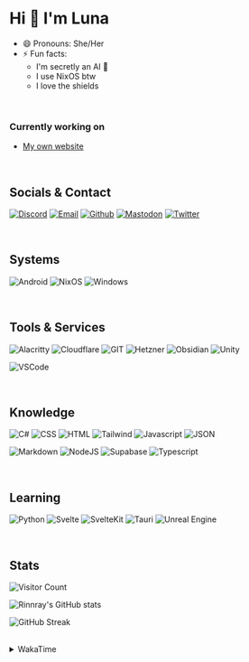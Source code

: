 <!---<img src="https://visitor-badge.laobi.icu/badge?page_id=Rinnray.Rinnray&right_color=darkviolet"  />--->

Hi 👋 I'm Luna 
=====================

- 😄 Pronouns: She/Her
- ⚡ Fun facts:
  - I'm secretly an AI 🤖
  - I use NixOS btw
  - I love the shields

<br>

### Currently working on
- [My own website](https://rinnray.dev)

<br>
<!---
## Referral Links 😉

<br>
--->

## Socials & Contact
[![Discord](https://img.shields.io/badge/Discord-5865F2?style=for-the-badge&logo=discord&logoColor=white)](https://discord.com/users/249158065817911298)
[![Email](https://img.shields.io/badge/EMail-F06B66?style=for-the-badge&logo=Mail.Ru&logoColor=white)](mailto:contact@rinnray.dev)
[![Github](https://img.shields.io/badge/GitHub-100000?style=for-the-badge&logo=github&logoColor=white)](https://github.com/Rinnray)
[![Mastodon](https://img.shields.io/badge/Mastodon-6364FF?style=for-the-badge&logo=Mastodon&logoColor=white)](https://mastodon.social/@Rinnray)
[![Twitter](https://img.shields.io/badge/Twitter-1DA1F2?style=for-the-badge&logo=twitter&logoColor=white)](https://twitter.com/Rinnray)

<br>

## Systems
![Android](https://img.shields.io/badge/Android-3DDC84?style=for-the-badge&logo=android&logoColor=white)
![NixOS](https://img.shields.io/badge/NixOS-5277C3?style=for-the-badge&logo=nixos&logoColor=white)
![Windows](https://img.shields.io/badge/Windows-0078D6?style=for-the-badge&logo=windows&logoColor=white)

<br>

## Tools & Services
![Alacritty](https://img.shields.io/badge/alacritty-F46D01?style=for-the-badge&logo=alacritty&logoColor=white)
![Cloudflare](https://img.shields.io/badge/Cloudflare-F38020?style=for-the-badge&logo=Cloudflare&logoColor=white)
![GIT](https://img.shields.io/badge/GIT-E44C30?style=for-the-badge&logo=git&logoColor=white)
![Hetzner](https://img.shields.io/badge/Hetzner-D50C2D?style=for-the-badge&logo=hetzner&logoColor=white)
![Obsidian](https://img.shields.io/badge/Obsidian-483699?style=for-the-badge&logo=Obsidian&logoColor=white)
![Unity](https://img.shields.io/badge/Unity-100000?style=for-the-badge&logo=unity&logoColor=white)

![VSCode](https://img.shields.io/badge/VSCode-0078D4?style=for-the-badge&logo=visual%20studio%20code&logoColor=white)


<br>

## Knowledge
![C#](https://img.shields.io/badge/C%23-239120?style=for-the-badge&logo=c-sharp&logoColor=white)
![CSS](https://img.shields.io/badge/CSS3-1572B6?style=for-the-badge&logo=css3&logoColor=white)
![HTML](https://img.shields.io/badge/HTML5-E34F26?style=for-the-badge&logo=html5&logoColor=white)
![Tailwind](https://img.shields.io/badge/Tailwind_CSS-38B2AC?style=for-the-badge&logo=tailwind-css&logoColor=white)
![Javascript](https://img.shields.io/badge/JavaScript-323330?style=for-the-badge&logo=javascript&logoColor=F7DF1E)
![JSON](https://img.shields.io/badge/json-5E5C5C?style=for-the-badge&logo=json&logoColor=white)

![Markdown](https://img.shields.io/badge/Markdown-000000?style=for-the-badge&logo=markdown&logoColor=white)
![NodeJS](https://img.shields.io/badge/Node.js-339933?style=for-the-badge&logo=nodedotjs&logoColor=white)
![Supabase](https://img.shields.io/badge/Supabase-181818?style=for-the-badge&logo=supabase&logoColor=white)
![Typescript](https://img.shields.io/badge/TypeScript-007ACC?style=for-the-badge&logo=typescript&logoColor=white)

<br>

## Learning
![Python](https://img.shields.io/badge/Python-FFD43B?style=for-the-badge&logo=python&logoColor=blue)
![Svelte](https://img.shields.io/badge/Svelte-4A4A55?style=for-the-badge&logo=svelte&logoColor=FF3E00)
![SvelteKit](https://img.shields.io/badge/SvelteKit-FF3E00?style=for-the-badge&logo=Svelte&logoColor=white)
![Tauri](https://img.shields.io/badge/Tauri-FFC131?style=for-the-badge&logo=Tauri&logoColor=white)
![Unreal Engine](https://img.shields.io/badge/-Unreal%20Engine-313131?style=for-the-badge&logo=unreal-engine&logoColor=white)

<br>

## Stats

![Visitor Count](https://profile-counter.glitch.me/Rinnray/count.svg)

![Rinnray's GitHub stats](https://github-readme-stats.vercel.app/api?username=Rinnray&show_icons=true&theme=radical)

![GitHub Streak](https://github-readme-streak-stats.herokuapp.com?user=Rinnray&theme=radical)

<br>

<details>
<summary>WakaTime</summary>
<br>

<!--START_SECTION:waka-->
![Code Time](http://img.shields.io/badge/Code%20Time-264%20hrs%2038%20mins-blue)

![Lines of code](https://img.shields.io/badge/From%20Hello%20World%20I%27ve%20Written-6.4%20million%20lines%20of%20code-blue)

**I'm a Night 🦉** 

```text
🌞 Morning                70 commits          █░░░░░░░░░░░░░░░░░░░░░░░░   02.73 % 
🌆 Daytime                181 commits         ██░░░░░░░░░░░░░░░░░░░░░░░   07.05 % 
🌃 Evening                1171 commits        ███████████░░░░░░░░░░░░░░   45.64 % 
🌙 Night                  1144 commits        ███████████░░░░░░░░░░░░░░   44.58 % 
```
📅 **I'm Most Productive on Tuesday** 

```text
Monday                   357 commits         ███░░░░░░░░░░░░░░░░░░░░░░   13.91 % 
Tuesday                  418 commits         ████░░░░░░░░░░░░░░░░░░░░░   16.29 % 
Wednesday                396 commits         ████░░░░░░░░░░░░░░░░░░░░░   15.43 % 
Thursday                 371 commits         ████░░░░░░░░░░░░░░░░░░░░░   14.46 % 
Friday                   345 commits         ███░░░░░░░░░░░░░░░░░░░░░░   13.45 % 
Saturday                 347 commits         ███░░░░░░░░░░░░░░░░░░░░░░   13.52 % 
Sunday                   332 commits         ███░░░░░░░░░░░░░░░░░░░░░░   12.94 % 
```


📊 **This Week I Spent My Time On** 

```text
🕑︎ Time Zone: Europe/Stockholm

💬 Programming Languages: 
No Activity Tracked This Week

🔥 Editors: 
No Activity Tracked This Week

💻 Operating System: 
No Activity Tracked This Week
```


 Last Updated on 19/01/2024 18:34:21 UTC
<!--END_SECTION:waka-->
</details>
